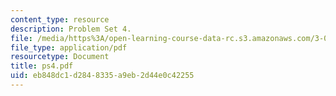 ```yaml
---
content_type: resource
description: Problem Set 4.
file: /media/https%3A/open-learning-course-data-rc.s3.amazonaws.com/3-063-polymer-physics-spring-2007/eb848dc1d2848335a9eb2d44e0c42255_ps4.pdf
file_type: application/pdf
resourcetype: Document
title: ps4.pdf
uid: eb848dc1-d284-8335-a9eb-2d44e0c42255
---
```

